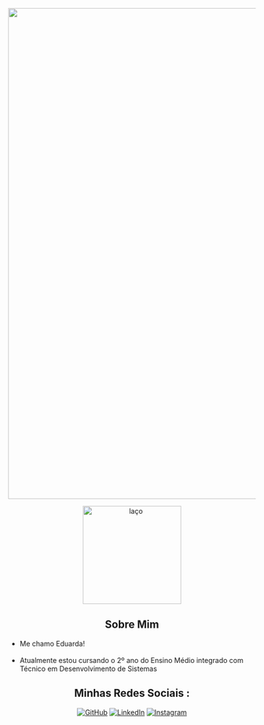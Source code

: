 



<img align="center" width="1000" src="Cópia de CUPCAKES.png" alt=""/>

<p align="center">
	<img align="center" width="200" src="https://i.pinimg.com/originals/b2/c6/28/b2c62849280c8fd2814d1b917c1345b2.gif" alt="laço"/> <h2 align="center">Sobre Mim</h2>   

<p align="center">
  <ul>
  <li>
    Me chamo Eduarda!
  </li>
  </br>
  <li>
    Atualmente estou cursando o 2º ano do Ensino Médio integrado com Técnico em 	Desenvolvimento de Sistemas
  </li>
</ul>
</p>
  <h2 align="center"> Minhas Redes Sociais :</h2>
<p align="center">
	<a href="https://github.com/sisodiya2421"><img src="https://img.icons8.com/bubbles/50/000000/github.png" alt="GitHub"/></a>
	<a href="https://www.linkedin.com/in/abhishek-sisodiya/"><img src="https://img.icons8.com/bubbles/50/000000/linkedin.png" alt="LinkedIn"/></a>
	<a href="https://www.instagram.com/abhisheksisodiya__/"><img src="https://img.icons8.com/bubbles/50/000000/instagram.png" alt="Instagram"/></a>
	
</p>







</p>
